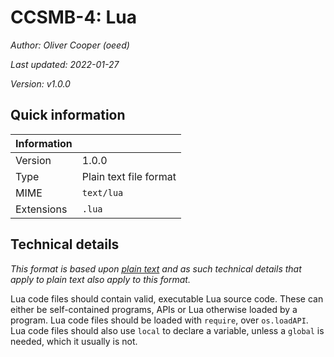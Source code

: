 # CCSMB-4: Lua

*Author: Oliver Cooper (oeed)*

*Last updated: 2022-01-27*

*Version: v1.0.0*

## Quick information

| Information |                           |
| ----------- | ------------------------- |
| Version     | 1.0.0                     |
| Type        | Plain text file format    |
| MIME        | `text/lua`                |
| Extensions  | `.lua`                    |

## Technical details

*This format is based upon [plain text](/Standards/CCSMB-2.md) and as such technical details that apply to plain
text also apply to this format.*

Lua code files should contain valid, executable Lua source code. These can either be self-contained programs, APIs or Lua
otherwise loaded by a program. Lua code files should be loaded with `require`, over `os.loadAPI`. Lua code files should also use `local` to declare a variable, unless a `global` is needed, which it usually is not.
